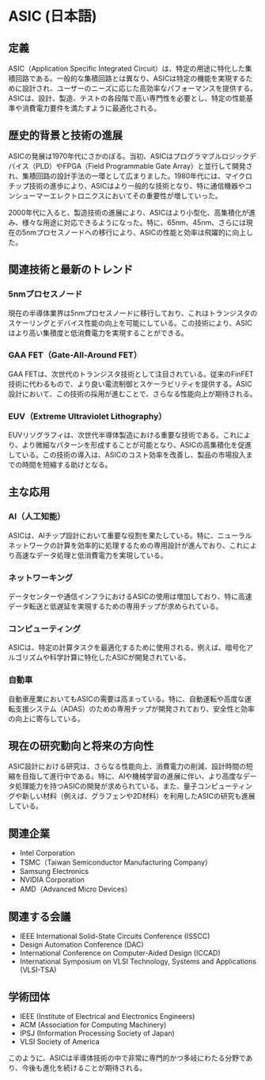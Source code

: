 # ASIC (日本語)

## 定義
ASIC（Application Specific Integrated Circuit）は、特定の用途に特化した集積回路である。一般的な集積回路とは異なり、ASICは特定の機能を実現するために設計され、ユーザーのニーズに応じた高効率なパフォーマンスを提供する。ASICは、設計、製造、テストの各段階で高い専門性を必要とし、特定の性能基準や消費電力要件を満たすように最適化される。

## 歴史的背景と技術の進展
ASICの発展は1970年代にさかのぼる。当初、ASICはプログラマブルロジックデバイス（PLD）やFPGA（Field Programmable Gate Array）と並行して開発され、集積回路の設計手法の一環として広まりました。1980年代には、マイクロチップ技術の進歩により、ASICはより一般的な技術となり、特に通信機器やコンシューマーエレクトロニクスにおいてその重要性が増していった。

2000年代に入ると、製造技術の進展により、ASICはより小型化、高集積化が進み、様々な用途に対応できるようになった。特に、65nm、45nm、さらには現在の5nmプロセスノードへの移行により、ASICの性能と効率は飛躍的に向上した。

## 関連技術と最新のトレンド
### 5nmプロセスノード
現在の半導体業界は5nmプロセスノードに移行しており、これはトランジスタのスケーリングとデバイス性能の向上を可能にしている。この技術により、ASICはより高い集積度と低消費電力を実現することができる。

### GAA FET（Gate-All-Around FET）
GAA FETは、次世代のトランジスタ技術として注目されている。従来のFinFET技術に代わるもので、より良い電流制御とスケーラビリティを提供する。ASIC設計において、この技術の採用が進むことで、さらなる性能向上が期待される。

### EUV（Extreme Ultraviolet Lithography）
EUVリソグラフィは、次世代半導体製造における重要な技術である。これにより、より微細なパターンを形成することが可能となり、ASICの高集積化を促進している。この技術の導入は、ASICのコスト効率を改善し、製品の市場投入までの時間を短縮する助けとなる。

## 主な応用
### AI（人工知能）
ASICは、AIチップ設計において重要な役割を果たしている。特に、ニューラルネットワークの計算を効率的に処理するための専用設計が進んでおり、これにより高速なデータ処理と低消費電力を実現している。

### ネットワーキング
データセンターや通信インフラにおけるASICの使用は増加しており、特に高速データ転送と低遅延を実現するための専用チップが求められている。

### コンピューティング
ASICは、特定の計算タスクを最適化するために使用される。例えば、暗号化アルゴリズムや科学計算に特化したASICが開発されている。

### 自動車
自動車産業においてもASICの需要は高まっている。特に、自動運転や高度な運転支援システム（ADAS）のための専用チップが開発されており、安全性と効率の向上に寄与している。

## 現在の研究動向と将来の方向性
ASIC設計における研究は、さらなる性能向上、消費電力の削減、設計時間の短縮を目指して進行中である。特に、AIや機械学習の進展に伴い、より高度なデータ処理能力を持つASICの開発が求められている。また、量子コンピューティングや新しい材料（例えば、グラフェンや2D材料）を利用したASICの研究も進展している。

## 関連企業
- Intel Corporation
- TSMC（Taiwan Semiconductor Manufacturing Company）
- Samsung Electronics
- NVIDIA Corporation
- AMD（Advanced Micro Devices）

## 関連する会議
- IEEE International Solid-State Circuits Conference (ISSCC)
- Design Automation Conference (DAC)
- International Conference on Computer-Aided Design (ICCAD)
- International Symposium on VLSI Technology, Systems and Applications (VLSI-TSA)

## 学術団体
- IEEE (Institute of Electrical and Electronics Engineers)
- ACM (Association for Computing Machinery)
- IPSJ (Information Processing Society of Japan)
- VLSI Society of America

このように、ASICは半導体技術の中で非常に専門的かつ多岐にわたる分野であり、今後も進化を続けることが期待される。